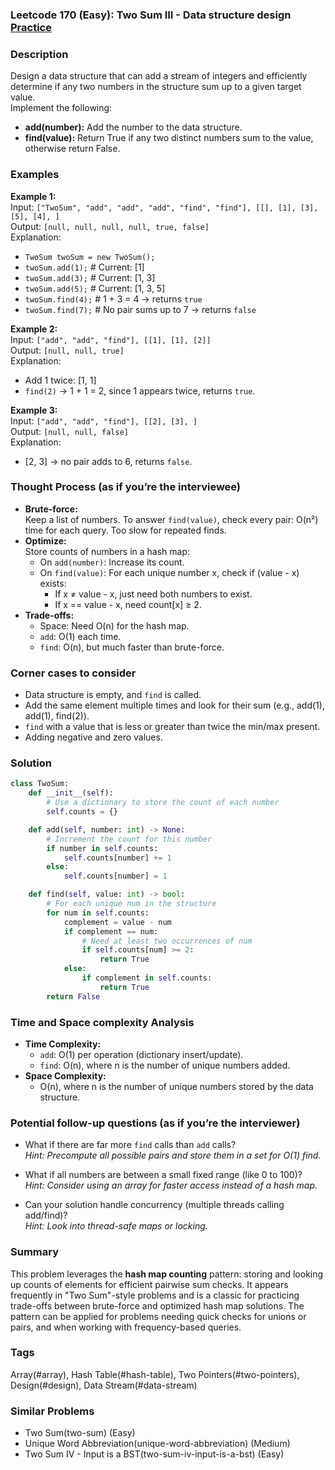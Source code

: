 ### Leetcode 170 (Easy): Two Sum III - Data structure design [Practice](https://leetcode.com/problems/two-sum-iii-data-structure-design)

### Description  
Design a data structure that can add a stream of integers and efficiently determine if any two numbers in the structure sum up to a given target value.  
Implement the following:
- **add(number):** Add the number to the data structure.
- **find(value):** Return True if any two distinct numbers sum to the value, otherwise return False.

### Examples  

**Example 1:**  
Input: `["TwoSum", "add", "add", "add", "find", "find"], [[], [1], [3], [5], [4], ]`  
Output: `[null, null, null, null, true, false]`  
Explanation:  
- `TwoSum twoSum = new TwoSum();`  
- `twoSum.add(1);`    # Current: [1]  
- `twoSum.add(3);`    # Current: [1, 3]  
- `twoSum.add(5);`    # Current: [1, 3, 5]  
- `twoSum.find(4);`   # 1 + 3 = 4 → returns `true`  
- `twoSum.find(7);`   # No pair sums up to 7 → returns `false`  

**Example 2:**  
Input: `["add", "add", "find"], [[1], [1], [2]]`  
Output: `[null, null, true]`  
Explanation:  
- Add 1 twice: [1, 1]  
- `find(2)` → 1 + 1 = 2, since 1 appears twice, returns `true`.  

**Example 3:**  
Input: `["add", "add", "find"], [[2], [3], ]`  
Output: `[null, null, false]`  
Explanation:  
- [2, 3] → no pair adds to 6, returns `false`.

### Thought Process (as if you’re the interviewee)  
- **Brute-force:**  
  Keep a list of numbers. To answer `find(value)`, check every pair: O(n²) time for each query. Too slow for repeated finds.
- **Optimize:**  
  Store counts of numbers in a hash map:
  - On `add(number)`: Increase its count.
  - On `find(value)`: For each unique number x, check if (value - x) exists:
    - If x ≠ value - x, just need both numbers to exist.
    - If x == value - x, need count[x] ≥ 2.
- **Trade-offs:**  
  - Space: Need O(n) for the hash map.
  - `add`: O(1) each time.  
  - `find`: O(n), but much faster than brute-force.

### Corner cases to consider  
- Data structure is empty, and `find` is called.
- Add the same element multiple times and look for their sum (e.g., add(1), add(1), find(2)).
- `find` with a value that is less or greater than twice the min/max present.
- Adding negative and zero values.

### Solution

```python
class TwoSum:
    def __init__(self):
        # Use a dictionary to store the count of each number
        self.counts = {}

    def add(self, number: int) -> None:
        # Increment the count for this number
        if number in self.counts:
            self.counts[number] += 1
        else:
            self.counts[number] = 1

    def find(self, value: int) -> bool:
        # For each unique num in the structure
        for num in self.counts:
            complement = value - num
            if complement == num:
                # Need at least two occurrences of num
                if self.counts[num] >= 2:
                    return True
            else:
                if complement in self.counts:
                    return True
        return False
```

### Time and Space complexity Analysis  

- **Time Complexity:**  
  - `add`: O(1) per operation (dictionary insert/update).
  - `find`: O(n), where n is the number of unique numbers added.
- **Space Complexity:**  
  - O(n), where n is the number of unique numbers stored by the data structure.

### Potential follow-up questions (as if you’re the interviewer)  

- What if there are far more `find` calls than `add` calls?  
  *Hint: Precompute all possible pairs and store them in a set for O(1) find.*

- What if all numbers are between a small fixed range (like 0 to 100)?  
  *Hint: Consider using an array for faster access instead of a hash map.*

- Can your solution handle concurrency (multiple threads calling add/find)?  
  *Hint: Look into thread-safe maps or locking.*

### Summary
This problem leverages the **hash map counting** pattern: storing and looking up counts of elements for efficient pairwise sum checks. It appears frequently in "Two Sum"-style problems and is a classic for practicing trade-offs between brute-force and optimized hash map solutions. The pattern can be applied for problems needing quick checks for unions or pairs, and when working with frequency-based queries.

### Tags
Array(#array), Hash Table(#hash-table), Two Pointers(#two-pointers), Design(#design), Data Stream(#data-stream)

### Similar Problems
- Two Sum(two-sum) (Easy)
- Unique Word Abbreviation(unique-word-abbreviation) (Medium)
- Two Sum IV - Input is a BST(two-sum-iv-input-is-a-bst) (Easy)